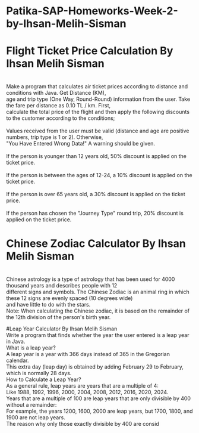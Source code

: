 # Patika-SAP-Homeworks-Week-2-by-Ihsan-Melih-Sisman

# Flight Ticket Price Calculation By Ihsan Melih Sisman

  <br> Make a program that calculates air ticket prices according to distance and conditions with Java. Get Distance (KM),
<br>    age and trip type (One Way, Round-Round) information from the user. Take the fare per distance as 0.10 TL / km. First,
<br>    calculate the total price of the flight and then apply the following discounts to the customer according to the conditions;
<br>
<br>       Values received from the user must be valid (distance and age are positive numbers, trip type is 1 or 2). Otherwise,
 <br>       "You Have Entered Wrong Data!" A warning should be given.
 <br>
 <br>       If the person is younger than 12 years old, 50% discount is applied on the ticket price.
 <br>
  <br>      If the person is between the ages of 12-24, a 10% discount is applied on the ticket price.
  <br>
  <br>    If the person is over 65 years old, a 30% discount is applied on the ticket price.
  <br>
  <br>      If the person has chosen the "Journey Type" round trip, 20% discount is applied on the ticket price.

# Chinese Zodiac Calculator By Ihsan Melih Sisman
<br> Chinese astrology is a type of astrology that has been used for 4000 thousand years and describes people with 12
<br>        different signs and symbols. The Chinese Zodiac is an animal ring in which these 12 signs are evenly spaced (10 degrees wide)
<br>        and have little to do with the stars.
<br>        Note: When calculating the Chinese zodiac, it is based on the remainder of the 12th division of the person's birth year.

#Leap Year Calculator By Ihsan Melih Sisman
<br>     Write a program that finds whether the year the user entered is a leap year in Java.
<br>     What is a leap year?
 <br>    A leap year is a year with 366 days instead of 365 in the Gregorian calendar.
 <br>    This extra day (leap day) is obtained by adding February 29 to February, which is normally 28 days.
<br>     How to Calculate a Leap Year?
    <br> As a general rule, leap years are years that are a multiple of 4:
  <br>   Like 1988, 1992, 1996, 2000, 2004, 2008, 2012, 2016, 2020, 2024.
   <br>  Years that are a multiple of 100 are leap years that are only divisible by 400 without a remainder:
 <br>    For example, the years 1200, 1600, 2000 are leap years, but 1700, 1800, and 1900 are not leap years.
<br>     The reason why only those exactly divisible by 400 are consid
